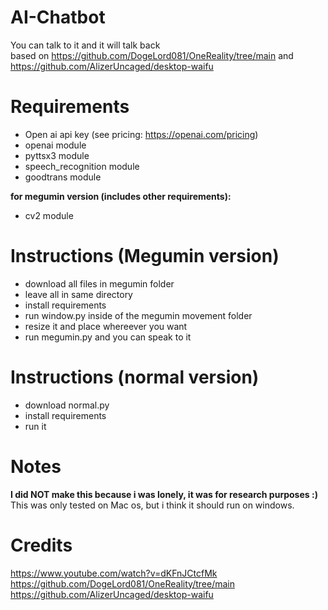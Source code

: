 # AI-Chatbot
You can talk to it and it will talk back <br>
based on https://github.com/DogeLord081/OneReality/tree/main and https://github.com/AlizerUncaged/desktop-waifu

# Requirements
- Open ai api key (see pricing: https://openai.com/pricing)
- openai module
- pyttsx3 module
- speech_recognition module
- goodtrans module

**for megumin version (includes other requirements):**
  - cv2 module

# Instructions (Megumin version)
- download all files in megumin folder
- leave all in same directory
- install requirements
- run window.py inside of the megumin movement folder
- resize it and place whereever you want
- run megumin.py and you can speak to it

# Instructions (normal version)
- download normal.py
- install requirements
- run it

# Notes
**I did NOT make this because i was lonely, it was for research purposes :)** <br>
This was only tested on Mac os, but i think it should run on windows.

# Credits
https://www.youtube.com/watch?v=dKFnJCtcfMk <br>
https://github.com/DogeLord081/OneReality/tree/main <br>
https://github.com/AlizerUncaged/desktop-waifu
